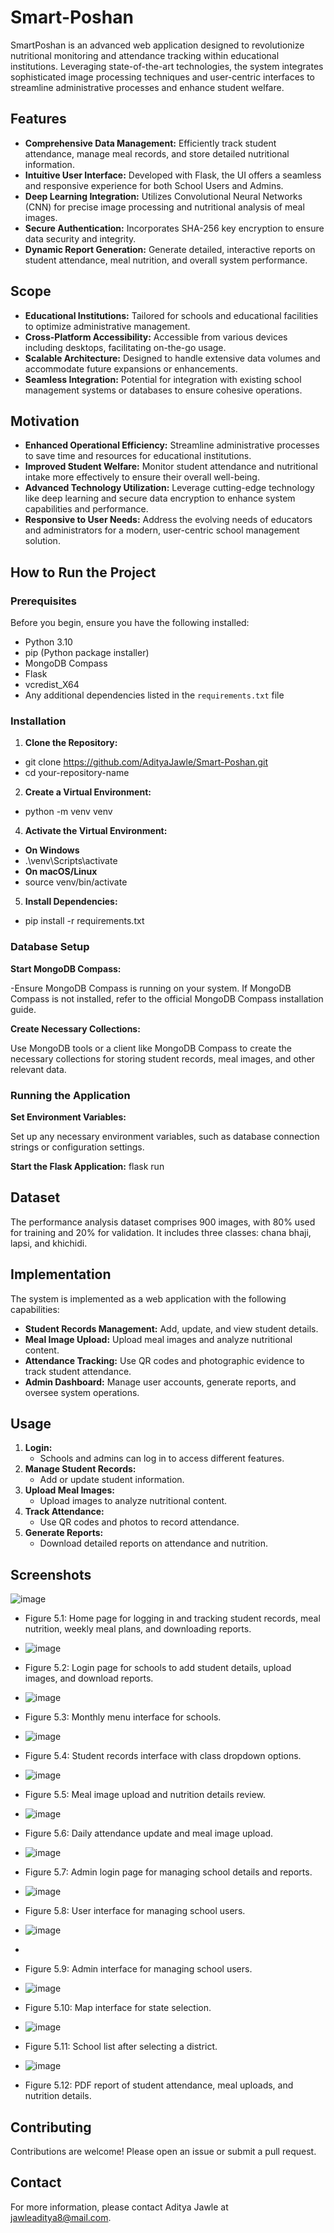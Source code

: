 # Smart-Poshan

SmartPoshan is an advanced web application designed to revolutionize nutritional monitoring and attendance tracking within educational institutions. Leveraging state-of-the-art technologies, the system integrates sophisticated image processing techniques and user-centric interfaces to streamline administrative processes and enhance student welfare.

## Features

- **Comprehensive Data Management:** Efficiently track student attendance, manage meal records, and store detailed nutritional information.
- **Intuitive User Interface:** Developed with Flask, the UI offers a seamless and responsive experience for both School Users and Admins.
- **Deep Learning Integration:** Utilizes Convolutional Neural Networks (CNN) for precise image processing and nutritional analysis of meal images.
- **Secure Authentication:** Incorporates SHA-256 key encryption to ensure data security and integrity.
- **Dynamic Report Generation:** Generate detailed, interactive reports on student attendance, meal nutrition, and overall system performance.

## Scope

- **Educational Institutions:** Tailored for schools and educational facilities to optimize administrative management.
- **Cross-Platform Accessibility:** Accessible from various devices including desktops, facilitating on-the-go usage.
- **Scalable Architecture:** Designed to handle extensive data volumes and accommodate future expansions or enhancements.
- **Seamless Integration:** Potential for integration with existing school management systems or databases to ensure cohesive operations.

## Motivation

- **Enhanced Operational Efficiency:** Streamline administrative processes to save time and resources for educational institutions.
- **Improved Student Welfare:** Monitor student attendance and nutritional intake more effectively to ensure their overall well-being.
- **Advanced Technology Utilization:** Leverage cutting-edge technology like deep learning and secure data encryption to enhance system capabilities and performance.
- **Responsive to User Needs:** Address the evolving needs of educators and administrators for a modern, user-centric school management solution.



## How to Run the Project

### Prerequisites

Before you begin, ensure you have the following installed:

- Python 3.10
- pip (Python package installer)
- MongoDB Compass
- Flask
- vcredist_X64
- Any additional dependencies listed in the `requirements.txt` file

### Installation

1. **Clone the Repository:**
- git clone https://github.com/AdityaJawle/Smart-Poshan.git
- cd your-repository-name
2. **Create a Virtual Environment:**
- python -m venv venv
4. **Activate the Virtual Environment:**
- **On Windows**
- .\venv\Scripts\activate
- **On macOS/Linux**
- source venv/bin/activate
5. **Install Dependencies:**
- pip install -r requirements.txt

   
### Database Setup
**Start MongoDB Compass:**

-Ensure MongoDB Compass is running on your system. If MongoDB Compass is not installed, refer to the official MongoDB Compass installation guide.

**Create Necessary Collections:**

Use MongoDB tools or a client like MongoDB Compass to create the necessary collections for storing student records, meal images, and other relevant data.

### Running the Application
**Set Environment Variables:**

Set up any necessary environment variables, such as database connection strings or configuration settings.

**Start the Flask Application:**
  flask run


## Dataset

The performance analysis dataset comprises 900 images, with 80% used for training and 20% for validation. It includes three classes: chana bhaji, lapsi, and khichidi.

## Implementation

The system is implemented as a web application with the following capabilities:

- **Student Records Management:** Add, update, and view student details.
- **Meal Image Upload:** Upload meal images and analyze nutritional content.
- **Attendance Tracking:** Use QR codes and photographic evidence to track student attendance.
- **Admin Dashboard:** Manage user accounts, generate reports, and oversee system operations.

## Usage

1. **Login:**
   - Schools and admins can log in to access different features.
2. **Manage Student Records:**
   - Add or update student information.
3. **Upload Meal Images:**
   - Upload images to analyze nutritional content.
4. **Track Attendance:**
   - Use QR codes and photos to record attendance.
5. **Generate Reports:**
   - Download detailed reports on attendance and nutrition.

## Screenshots
![image](https://github.com/AdityaJawle/Smart-Poshan/assets/130245025/e8e502a8-ec10-43b9-bc37-44f3d6807ae9)

- Figure 5.1: Home page for logging in and tracking student records, meal nutrition, weekly meal plans, and downloading reports.
- ![image](https://github.com/AdityaJawle/Smart-Poshan/assets/130245025/3460959a-f5ec-4eb0-9b92-9898562d3717)

- Figure 5.2: Login page for schools to add student details, upload images, and download reports.
- ![image](https://github.com/AdityaJawle/Smart-Poshan/assets/130245025/d9fbdfa4-0126-44cd-b04b-2f6e8d3d1df3)

- Figure 5.3: Monthly menu interface for schools.
- ![image](https://github.com/AdityaJawle/Smart-Poshan/assets/130245025/d954ef62-8777-415d-ab06-a30e97a84502)

- Figure 5.4: Student records interface with class dropdown options.
- ![image](https://github.com/AdityaJawle/Smart-Poshan/assets/130245025/9b359562-0d42-4615-bb0a-7f8aa4177ed2)

- Figure 5.5: Meal image upload and nutrition details review.
- ![image](https://github.com/AdityaJawle/Smart-Poshan/assets/130245025/ddca1407-d6d4-41bb-a7a2-a72f54e07336)

- Figure 5.6: Daily attendance update and meal image upload.
- ![image](https://github.com/AdityaJawle/Smart-Poshan/assets/130245025/d501601d-74d8-4072-ba4b-cdb44592023f)

- Figure 5.7: Admin login page for managing school details and reports.
- ![image](https://github.com/AdityaJawle/Smart-Poshan/assets/130245025/dea25b9a-2446-46eb-883b-fe25a3eb24d1)

- Figure 5.8: User interface for managing school users.
- ![image](https://github.com/AdityaJawle/Smart-Poshan/assets/130245025/48598444-61ec-438c-bfd2-b6dc2471aeee)
- 
- Figure 5.9: Admin interface for managing school users.
- ![image](https://github.com/AdityaJawle/Smart-Poshan/assets/130245025/d652179f-8aa7-457a-92f9-107a2ae96884)

- Figure 5.10: Map interface for state selection.
- ![image](https://github.com/AdityaJawle/Smart-Poshan/assets/130245025/f7621f57-d40e-481b-b08c-a565f3a2fd3e)

- Figure 5.11: School list after selecting a district.
- ![image](https://github.com/AdityaJawle/Smart-Poshan/assets/130245025/b28b8efb-ab08-4e01-a850-e3af7fac939c)

- Figure 5.12: PDF report of student attendance, meal uploads, and nutrition details.

## Contributing

Contributions are welcome! Please open an issue or submit a pull request.

## Contact

For more information, please contact Aditya Jawle at jawleaditya8@mail.com.
